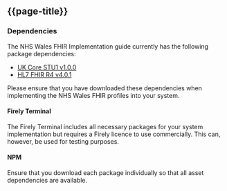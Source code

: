 ## {{page-title}}

### Dependencies

The NHS Wales FHIR Implementation guide currently has the following package dependencies:

* [UK Core STU1 v1.0.0](https://simplifier.net/packages/fhir.r4.ukcore.stu1/1.0.0)
* [HL7 FHIR R4 v4.0.1](https://simplifier.net/packages/hl7.fhir.r4.core/4.0.1)

Please ensure that you have downloaded these dependencies when implementing the NHS Wales FHIR profiles into your system.

#### Firely Terminal

The Firely Terminal includes all necessary packages for your system implementation but requires a Firely licence to use commercially.  This can, however, be used for testing purposes.

#### NPM

Ensure that you download each package individually so that all asset dependencies are available.
